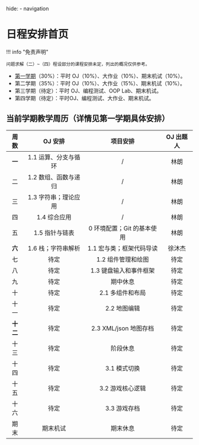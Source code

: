 hide:
    - navigation

# 日程安排首页

!!! info "免责声明"

    问题求解（二）~（四）程设部分的课程安排未定，列出的概况仅供参考。

+ [第一学期](ps1/)（30%）：平时 OJ（10%）、大作业（10%）、期末机试（10%）。
+ 第二学期（35%）：平时 OJ（10%）、大作业（15%）、期末机试（10%）。
+ 第三学期（待定）：平时 OJ、编程测试、OOP Lab、期末机试。
+ 第四学期（待定）：平时OJ、编程测试、大作业、期末机试。

## 当前学期教学周历（详情见第一学期具体安排）

| 周数 |         OJ 安排          |                    项目安排                     | OJ 出题人 |
| :--: | :----------------------: | :---------------------------------------------: | :-------: |
|  **一**  |   1.1 运算、分支与循环   |                     /                      |   林朗    |
|  二  |   1.2 数组、函数与递归   |                     /                      |   林朗    |
|  三  | 1.3 字符串；理论应用 |                     /                      |   林朗    |
|  四  |       1.4 综合应用       |               /                |   林朗    |
|  五  |      1.5 指针与链表      |               0 环境配置；Git 的基本使用                |  林朗   |
|  **六**  |     1.6 栈；字符串解析     | 1.1 宏与类；框架代码导读                                |  徐沐杰   |
|  七  |       待定       |         1.2 组件管理和绘图                            |   待定    |
|  八  |       待定       |               1.3 键盘输入和事件框架                   |   待定    |
|  九  |       待定       |                    期中休息                     |   待定    |
|  十  |           待定           |             2.1 多组件和布局              |   待定    |
| 十一 |           待定           |                2.2 地图编辑                 |   待定    |
| **十二** |           待定           | 2.3 XML/json 地图存档                      |   待定    |
| 十三 |           待定           |                阶段休息                |   待定    |
| 十四 |           待定           |              3.1 模式切换               |   待定    |
| 十五 |           待定           |             3.2 游戏核心逻辑              |   待定    |
| 十六 |           待定           |                  3.3 游戏存档                   |   待定    |
| 期末 |         期末机试         |             期末休息              |   待定    |

